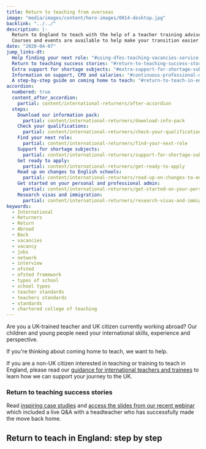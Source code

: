 ```yaml
---
title: Return to teaching from overseas
image: "media/images/content/hero-images/0014-desktop.jpg"
backlink: "../../"
description: |-
  Return to England to teach with the help of a teacher training adviser.
  Courses and events are available to help make your transition easier.
date: "2020-04-07"
jump_links-dt:
  Help finding your next role: "#using-dfes-teaching-vacancies-service-to-find-your-next-role"
  Return to teaching success stories: "#return-to-teaching-success-stories"
  Extra support for shortage subjects: "#extra-support-for-shortage-subjects"
  Information on support, CPD and salaries: "#continuous-professional-development-cpd-and-teaching-salaries"
  A step-by-step guide on coming home to teach: "#return-to-teach-in-england-step-by-step"
accordion:
  numbered: true
  content_after_accordion:
    partial: content/international-returners/after-accordion
  steps:
    Download our information pack:
      partial: content/international-returners/download-info-pack
    Check your qualifications:
      partial: content/international-returners/check-your-qualifications
    Find your next role:
      partial: content/international-returners/find-your-next-role
    Support for shortage subjects:
      partial: content/international-returners/support-for-shortage-subjects
    Get ready to apply:
      partial: content/international-returners/get-ready-to-apply
    Read up on changes to English schools:
      partial: content/international-returners/read-up-on-changes-to-english-schools
    Get started on your personal and professional admin:
      partial: content/international-returners/get-started-on-your-personal-and-professional-admin
    Research visas and immigration:
      partial: content/international-returners/research-visas-and-immigration
keywords:
  - International
  - Returners
  - Return
  - Abroad
  - Back
  - vacancies
  - vacancy
  - jobs
  - network
  - interview
  - ofsted
  - ofsted framework
  - types of school
  - school types
  - teacher standards
  - teachers standards
  - standards
  - chartered college of teaching
---
```


Are you a UK-trained teacher and UK citizen currently working abroad? Our
children and young people need your international skills, experience and
perspective.

If you're thinking about coming home to teach, we want to help.

If you are a non-UK citizen interested in teaching or training to teach in
England, please read our
[guidance for international teachers and trainees](/train-to-teach-in-england-as-an-international-student)
to learn how we can support your journey to the UK.

### Return to teaching success stories

Read [inspiring case studies](/my-story-into-teaching/international-career-changers)
and [access the slides from our recent webinar](https://drive.google.com/file/d/1kqQPsjW45JjXgBA6A5KnxyTU_RHstzG8/view?usp=sharing)
which included a live Q&A with a headteacher who has successfully made the move
back home.

## Return to teach in England: step by step
